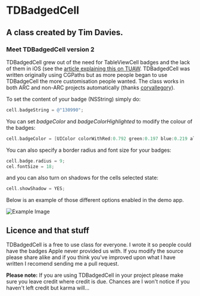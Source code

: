 # TDBadgedCell
## A class created by Tim Davies.

### Meet TDBadgedCell version 2
TDBadgedCell grew out of the need for TableViewCell badges and the lack of them in iOS (see the [article explaining this on TUAW](http://www.tuaw.com/2010/01/07/iphone-devsugar-simple-table-badges/). TDBadgedCell was written originally using CGPaths but as more people began to use TDBadgeCell the more customisation people wanted. The class works in both ARC and non-ARC projects automatically (thanks [coryallegory](http://github.com/coryallegory)).

To set the content of your badge (NSString) simply do:

```Objective-C
cell.badgeString = @"130990";
```

You can set _badgeColor_ and _badgeColorHighlighted_ to modify the colour of the badges:

```Objective-C
cell.badgeColor = [UIColor colorWithRed:0.792 green:0.197 blue:0.219 alpha:1.000];
```

You can also specify a border radius and font size for your badges:

```Objective-C
cell.badge.radius = 9;
cel.fontSize = 18;
```

and you can also turn on shadows for the cells selected state:

```Objective-C
cell.showShadow = YES;
```

Below is an example of those different options enabled in the demo app.

![Example Image](http://up.tmdvs.me/image/1E1A33290a2V/iOS%20Simulator%20Screen%20shot%2021%20Jan%202013%2022.24.19.png)

## Licence and that stuff
TDBadgedCell is a free to use class for everyone. I wrote it so people could have the badges Apple never provided us with. If you modify the source please share alike and if you think you've improved upon what I have written I recomend sending me a pull request.

**Please note:** If you are using TDBadgedCell in your project please make sure you leave credit where credit is due. Chances are I won't notice if you haven't left credit but karma will…